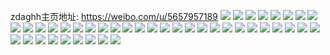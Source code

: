 zdaghh主页地址: https://weibo.com/u/5657957189 
![](https://wx4.sinaimg.cn/mw2000/006aUd81ly1h9iitg2unmj32c0340hdt.jpg) 
![](https://wx4.sinaimg.cn/mw2000/006aUd81ly1h9i29tsgu6j30q5140tfe.jpg) 
![](https://wx4.sinaimg.cn/mw2000/006aUd81ly1h9i29t5pe5j32c0340npd.jpg) 
![](https://wx4.sinaimg.cn/mw2000/006aUd81ly1h9i29wv3pqj31sc2dsb29.jpg) 
![](https://wx4.sinaimg.cn/mw2000/006aUd81ly1h970p7sqkrj321g2pxkjl.jpg) 
![](https://wx4.sinaimg.cn/mw2000/006aUd81ly1h970pf6rd7j322l2rgkjl.jpg) 
![](https://wx4.sinaimg.cn/mw2000/006aUd81ly1h970plmw25j32dc35sx6p.jpg) 
![](https://wx4.sinaimg.cn/mw2000/006aUd81ly1h970ptzrg8j32dc35s1ky.jpg) 
![](https://wx4.sinaimg.cn/mw2000/006aUd81ly1h970pzlgihj32dc35sb2a.jpg) 
![](https://wx4.sinaimg.cn/mw2000/006aUd81ly1h970ushv3oj32dc35sx6p.jpg) 
![](https://wx4.sinaimg.cn/mw2000/006aUd81ly1h970uaw5d5j32dc35s7wi.jpg) 
![](https://wx4.sinaimg.cn/mw2000/006aUd81ly1h970ui8qosj32dc35sx6p.jpg) 
![](https://wx4.sinaimg.cn/mw2000/006aUd81ly1h970up2jlgj32dc35su0x.jpg) 
![](https://wx4.sinaimg.cn/mw2000/006aUd81ly1h923mv85bnj30u0140gpy.jpg) 
![](https://wx4.sinaimg.cn/mw2000/006aUd81ly1h923mvotfjj30u013zgsx.jpg) 
![](https://wx4.sinaimg.cn/mw2000/006aUd81ly1h90t55wp3cj32dc35s1ky.jpg) 
![](https://wx4.sinaimg.cn/mw2000/006aUd81ly1h90t5fhkvcj32dc35s7wi.jpg) 
![](https://wx4.sinaimg.cn/mw2000/006aUd81ly1h8rd97zknlj30u0140gu1.jpg) 
![](https://wx4.sinaimg.cn/mw2000/006aUd81ly1h8rda1r1xkj30u0140ade.jpg) 
![](https://wx4.sinaimg.cn/mw2000/006aUd81ly1h8rdbpr5wtj30u014043i.jpg) 
![](https://wx4.sinaimg.cn/mw2000/006aUd81ly1h8r0jn9lqtj30u80moq69.jpg) 
![](https://wx4.sinaimg.cn/mw2000/006aUd81ly1h8l6457b0kj30u01407b6.jpg) 
![](https://wx4.sinaimg.cn/mw2000/006aUd81ly1h8glpc3g3gj32o02o0u0x.jpg) 
![](https://wx4.sinaimg.cn/mw2000/006aUd81ly1h8bxufz5gqj30u013zjzv.jpg) 
![](https://wx4.sinaimg.cn/mw2000/006aUd81ly1h7438ik20ij31400u0dm1.jpg) 
![](https://wx4.sinaimg.cn/mw2000/006aUd81ly1h6ovlq1lkhj30u0140tc0.jpg) 
![](https://wx4.sinaimg.cn/mw2000/006aUd81ly1h5p6c98awhj32a851cb2b.jpg) 
![](https://wx4.sinaimg.cn/mw2000/006aUd81ly1h5i2zase12j30u01u0tfg.jpg) 
![](https://wx4.sinaimg.cn/mw2000/006aUd81ly1h5d888nu2fj30u01txtjv.jpg) 
![](https://wx4.sinaimg.cn/mw2000/006aUd81ly1h57tobgdtaj335s1fs4qp.jpg) 
![](https://wx4.sinaimg.cn/mw2000/006aUd81ly3h537q0mdlej31kw0w0qar.jpg) 
![](https://wx4.sinaimg.cn/mw2000/006aUd81ly3h4wa2fh4wij31kw0w0gu1.jpg) 
![](https://wx4.sinaimg.cn/mw2000/006aUd81ly1h4twmmvswdj30u01txn9h.jpg) 
![](https://wx4.sinaimg.cn/mw2000/006aUd81ly1h4gy57d4ocj31fs2zdx6p.jpg) 
![](https://wx4.sinaimg.cn/mw2000/006aUd81ly1h4du40o691j31cg2yoe34.jpg) 
![](https://wx4.sinaimg.cn/mw2000/006aUd81ly1h4du5hiexnj31fs35se81.jpg) 
![](https://wx4.sinaimg.cn/mw2000/006aUd81ly1h4bc31kg04j30u80jtdhu.jpg) 
![](https://wx4.sinaimg.cn/mw2000/006aUd81ly1h43s8esz1oj30k00k0taf.jpg) 
![](https://wx4.sinaimg.cn/mw2000/006aUd81ly1h43s7qqur3j30k00k0407.jpg) 
![](https://wx4.sinaimg.cn/mw2000/006aUd81ly1h3t09z1ng8j30u01u01b3.jpg) 
![](https://wx4.sinaimg.cn/mw2000/006aUd81ly1h3t09zj8e4j30xc21cax1.jpg) 
![](https://wx4.sinaimg.cn/mw2000/006aUd81ly1gyubb1uwwgj32dc35su0x.jpg) 
